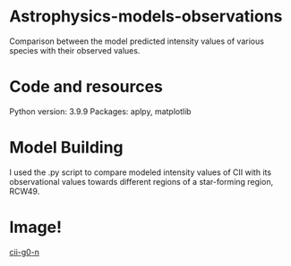 # Astrophysics-models-observations
Comparison between the model predicted intensity values of various species with their observed values.
# Code and resources
Python version: 3.9.9
Packages: aplpy, matplotlib
# Model Building
I used the .py script to compare modeled intensity values of CII with its observational values towards different regions of a star-forming region, RCW49.
# Image!
[cii-g0-n](https://user-images.githubusercontent.com/109150738/179982206-ef64acad-6467-4ca4-a5df-d800a1c656fa.png)
